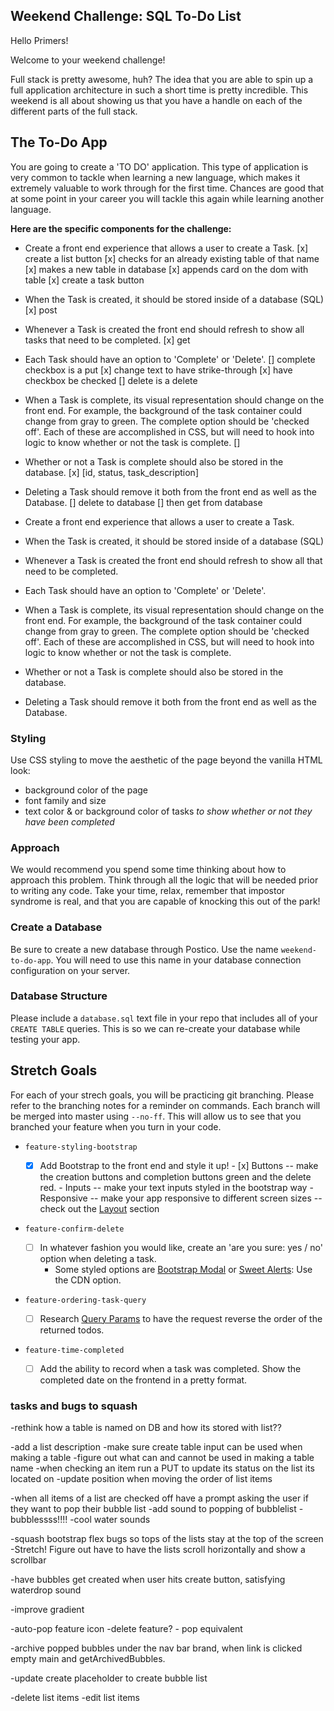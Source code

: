 
## Weekend Challenge: SQL To-Do List

Hello Primers! 

Welcome to your weekend challenge!

Full stack is pretty awesome, huh? The idea that you are able to spin up a full application architecture in such a short time is pretty incredible. This weekend is all about showing us that you have a handle on each of the different parts of the full stack. 

## The To-Do App

You are going to create a 'TO DO' application. This type of application is very common to tackle when learning a new language, which makes it extremely valuable to work through for the first time. Chances are good that at some point in your career you will tackle this again while learning another language.

**Here are the specific components for the challenge:**

* Create a front end experience that allows a user to create a Task.
[x] create a list button
    [x] checks for an already existing table of that name
      [x] makes a new table in database
      [x] appends card on the dom with table
  [x] create a task button
* When the Task is created, it should be stored inside of a database (SQL)
  [x] post
* Whenever a Task is created the front end should refresh to show all tasks that need to be completed.
  [x] get
* Each Task should have an option to 'Complete' or 'Delete'.
  [] complete checkbox is a put
    [x] change text to have strike-through
    [x] have checkbox be checked
  [] delete is a delete
* When a Task is complete, its visual representation should change on the front end. For example, the background of the task container could change from gray to green. The complete option should be  'checked off'. Each of these are accomplished in CSS, but will need to hook into logic to know whether or not the task is complete.
  [] 
* Whether or not a Task is complete should also be stored in the database.
[x] [id, status, task_description]
* Deleting a Task should remove it both from the front end as well as the Database.
[] delete to database
  [] then get from database



* Create a front end experience that allows a user to create a Task.
* When the Task is created, it should be stored inside of a database (SQL)
* Whenever a Task is created the front end should refresh to show all that need to be completed.
* Each Task should have an option to 'Complete' or 'Delete'.

* When a Task is complete, its visual representation should change on the front end. For example, the background of the task container could change from gray to green. The complete option should be  'checked off'. Each of these are accomplished in CSS, but will need to hook into logic to know whether or not the task is complete.

* Whether or not a Task is complete should also be stored in the database.
* Deleting a Task should remove it both from the front end as well as the Database.


### Styling

Use CSS styling to move the aesthetic of the page beyond the vanilla HTML look:
  - background color of the page
  - font family and size
  - text color & or background color of tasks *to show whether or not they have been completed*

### Approach

We would recommend you spend some time thinking about how to approach this problem. Think through all the logic that will be needed prior to writing any code. Take your time, relax, remember that impostor syndrome is real, and that you are capable of knocking this out of the park!

### Create a Database

Be sure to create a new database through Postico. Use the name `weekend-to-do-app`. You will need to use this name in your database connection configuration on your server.

### Database Structure

Please include a `database.sql` text file in your repo that includes all of your `CREATE TABLE` queries. This is so we can re-create your database while testing your app.

## Stretch Goals

For each of your strech goals, you will be practicing git branching. Please refer to the branching notes for a reminder on commands. Each branch will be merged into master using `--no-ff`. This will allow us to see that you branched your feature when you turn in your code.

- `feature-styling-bootstrap` 

    - [x]  Add Bootstrap to the front end and style it up!
      - [x] Buttons -- make the creation buttons and completion buttons green and the delete red.
      -  Inputs -- make your text inputs styled in the bootstrap way
      -  Responsive -- make your app responsive to different screen sizes -- check out the [Layout](https://getbootstrap.com/docs/4.1/layout/overview/) section

- `feature-confirm-delete`

    - [ ]  In whatever fashion you would like, create an 'are you sure: yes / no' option when deleting a task.
        - Some styled options are [Bootstrap Modal](https://getbootstrap.com/docs/4.0/components/modal/) or [Sweet Alerts](https://sweetalert.js.org/guides/): Use the CDN option.

- `feature-ordering-task-query` 

    - [ ]  Research [Query Params](https://expressjs.com/en/api.html#req.query) to have the request reverse the order of the returned todos. 
    
- `feature-time-completed` 

    - [ ]  Add the ability to record when a task was completed. Show the completed date on the frontend in a pretty format.


### tasks and bugs to squash

-rethink how a table is named on DB
and how its stored with list??

-add a list description
  -make sure create table input can be used when making a table
    -figure out what can and cannot be used in making a table name
-when checking an item run a PUT to update its status on the list its located on
-update position when moving the order of list items

-when all items of a list are checked off have a prompt asking the user if they want to pop their bubble list
  -add sound to popping of bubblelist
  -bubblessss!!!!
    -cool water sounds

-squash bootstrap flex bugs so tops of the lists stay at the top of the screen
  -Stretch! Figure out have to have the lists scroll horizontally and show a scrollbar

-have bubbles get created when user hits create button, satisfying waterdrop sound

-improve gradient

-auto-pop feature icon
  -delete feature? - pop equivalent

-archive popped bubbles under the nav bar brand, when link is clicked empty main and getArchivedBubbles.

-update create placeholder to create bubble list

-delete list items
-edit list items


